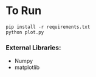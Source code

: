 # To Run

```
pip install -r requirements.txt
python plot.py
```

### External Libraries:

- Numpy
- matplotlib